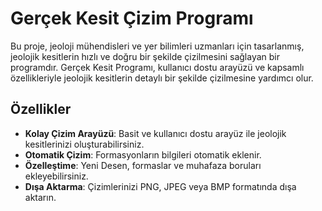 # Gerçek Kesit Çizim Programı

Bu proje, jeoloji mühendisleri ve yer bilimleri uzmanları için tasarlanmış, jeolojik kesitlerin hızlı ve doğru bir şekilde çizilmesini sağlayan bir programdır. Gerçek Kesit Programı, kullanıcı dostu arayüzü ve kapsamlı özellikleriyle jeolojik kesitlerin detaylı bir şekilde çizilmesine yardımcı olur.

## Özellikler

- **Kolay Çizim Arayüzü**: Basit ve kullanıcı dostu arayüz ile jeolojik kesitlerinizi oluşturabilirsiniz.
- **Otomatik Çizim**: Formasyonların bilgileri otomatik eklenir.
- **Özelleştime**: Yeni Desen, formaslar ve muhafaza boruları ekleyebilirsiniz.
- **Dışa Aktarma**: Çizimlerinizi PNG, JPEG veya BMP formatında dışa aktarın.

